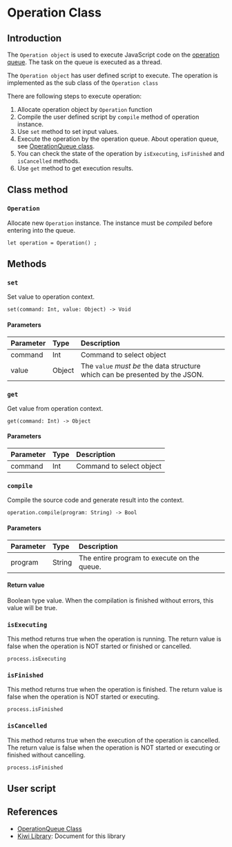 # Operation Class

## Introduction
The `Operation object` is used to execute JavaScript code on the
[operation queue](https://github.com/steelwheels/KiwiScript/blob/master/KiwiLibrary/Document/Class/OperationQueue.md).
The task on the queue is executed as a thread.

The `Operation object` has user defined script to execute. The operation is implemented as the sub class of the `Operation class`

There are following steps to execute operation:

1. Allocate operation object by `Operation` function
2. Compile the user defined script by `compile` method of operation instance.
3. Use `set` method to set input values.
4. Execute the operation by the operation queue. About operation queue, see [OperationQueue class](https://github.com/steelwheels/KiwiScript/blob/master/KiwiLibrary/Document/Class/OperationQueue.md).
5. You can check the state of the operation by `isExecuting`, `isFinished` and `isCancelled` methods.
6. Use `get` method to get execution results.

## Class method
### `Operation`
Allocate new `Operation` instance. The instance must be *compiled* before entering into the queue.
````
let operation = Operation() ;
````

## Methods
### `set`
Set value to operation context.
````
set(command: Int, value: Object) -> Void
````

#### Parameters
|Parameter  |Type     |Description          |
|:---       |:---     |:---                 |
|command    |Int      |Command to select object |
|value      |Object   |The `value` _must be_ the data structure which can be presented by the JSON.|

### `get`
Get value from operation context.
````
get(command: Int) -> Object
````

#### Parameters
|Parameter  |Type     |Description          |
|:---       |:---     |:---                 |
|command    |Int      |Command to select object |

### `compile`
Compile the source code and generate result into the context.
````
operation.compile(program: String) -> Bool
````

#### Parameters
|Parameter  |Type     |Description          |
|:---       |:---     |:---                 |
|program    |String   |The entire program to execute on the queue. |

#### Return value
Boolean type value.
When the compilation is finished without errors,
this value will be true.

### `isExecuting`
This method returns true when the operation is running.
The return value is false when the operation is NOT started or finished or cancelled.
````
process.isExecuting
````

### `isFinished`
This method returns true when the operation is finished.
The return value is false when the operation is NOT started or executing.
````
process.isFinished
````

### `isCancelled`
This method returns true when the execution of the operation is cancelled. The return value is false when the operation is NOT started or executing or finished without cancelling.
````
process.isFinished
````

## User script

## References
* [OperationQueue Class](https://github.com/steelwheels/KiwiScript/blob/master/KiwiLibrary/Document/Class/OperationQueue.md)
* [Kiwi Library](https://github.com/steelwheels/KiwiScript/blob/master/KiwiLibrary/Document/Library.md): Document for this library
